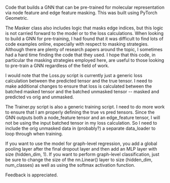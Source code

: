 Code that builds a GNN that can be pre-trained for molecular representation via node feature and edge feature masking. This was built using PyTorch Geometric.

The Masker class also includes logic that masks edge indices, but this logic is not carried forward to the model or to the loss calculations. When looking to build a GNN for pre-training, I had found that it was difficult to find lots of code examples online, especially with respect to masking strategies. Although there are plenty of research papers around the topic, I sometimes had a hard time finding the code that they used. I hope that this code, in particular the masking strategies employed here, are useful to those looking to pre-train a GNN regardless of the field of work. 

I would note that the Loss.py script is currently just a generic loss calculation between the predicted tensor and the true tensor. I need to make additional changes to ensure that loss is calculated between the batched masked tensor and the batched unmasked tensor -- masked and predicted vs orig and unmasked. 

The Trainer.py script is also a generic training script. I need to do more work to ensure that I am properly defining the true vs pred tensors. Since the GNN outputs both a node_feature tensor and an edge_feature tensor, I will not be using the input batched tensor in my loss calculation. So I need to include the orig unmasked data in (probably?) a separate data_loader to loop through when training. 

If you want to use the model for graph-level regression, you add a global pooling layer after the final dropout layer and then add an MLP layer with size (hidden_dim, 1). If you want to perform graph-level classification, just be sure to change the size of the nn.Linear() layer to size (hidden_dim, num_classes) as well as using the softmax activation function. 

Feedback is appreciated. 
